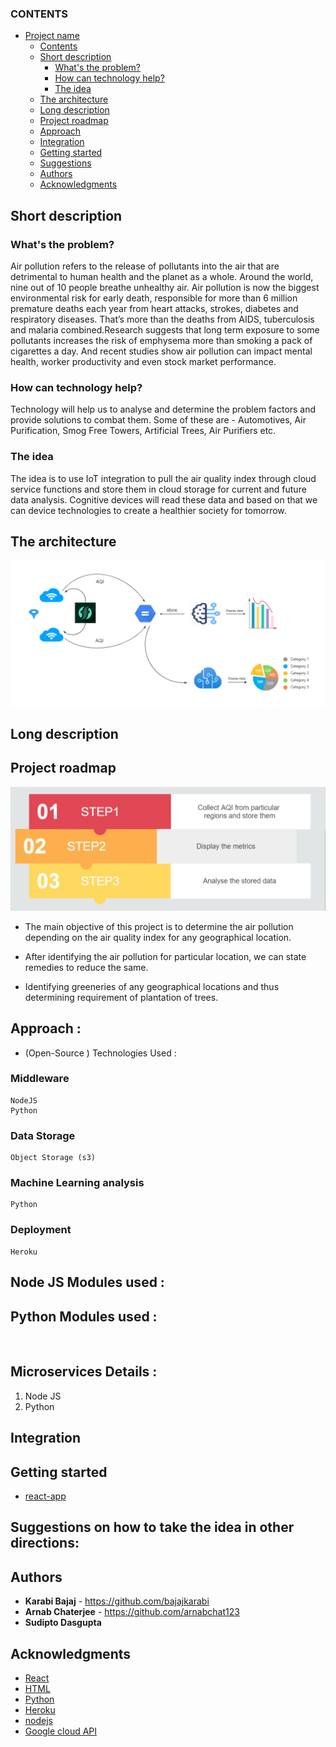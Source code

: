 ### CONTENTS

- [Project name](#submission-or-project-name)
  - [Contents](#contents)
  - [Short description](#short-description)
    - [What's the problem?](#whats-the-problem)
    - [How can technology help?](#how-can-technology-help)
    - [The idea](#the-idea)
  - [The architecture](#the-architecture)
  - [Long description](#long-description)
  - [Project roadmap](#project-roadmap)
  - [Approach](#approach)
  - [Integration](#integration)
  - [Getting started](#getting-started)
  - [Suggestions](#suggestions)
  - [Authors](#authors)
  - [Acknowledgments](#acknowledgments)

## Short description

### What's the problem?

Air pollution refers to the release of pollutants into the air that are detrimental to human health and the planet as a whole. Around the world, nine out of 10 people breathe unhealthy air. Air pollution is now the biggest environmental risk for early death, responsible for more than 6 million premature deaths each year from heart attacks, strokes, diabetes and respiratory diseases. That’s more than the deaths from AIDS, tuberculosis and malaria combined.Research suggests that long term exposure to some pollutants increases the risk of emphysema more than smoking a pack of cigarettes a day. And recent studies show air pollution can impact mental health, worker productivity and even stock market performance.

### How can technology help?

Technology will help us to analyse and determine the problem factors and provide solutions to combat them. Some of these are - Automotives, Air Purification, Smog Free Towers, Artificial Trees, Air Purifiers etc.

### The idea
The idea is to use IoT integration to pull the air quality index through cloud service functions and store them in cloud storage for current and future data analysis. Cognitive devices will read these data and based on that we can device technologies to create a healthier society for tomorrow.

## The architecture

![Architecture](./images/architecture_diagram.jpg)

## Long description




## Project roadmap

![Roadmap](./images/roadmap.jpg)

- The main objective of this project is to determine the air pollution depending on the air quality index for any geographical location.  

- After identifying the air pollution for particular location, we can state remedies to reduce the same.

- Identifying greeneries of any geographical locations and thus determining requirement of plantation of trees.

## Approach : 

- (Open-Source ) Technologies Used :
### Middleware
	NodeJS 
	Python 
### Data Storage
	Object Storage (s3)
### Machine Learning analysis
	Python
### Deployment
	Heroku  

## Node JS Modules used :
## Python Modules used :
​
## Microservices Details :
1. Node JS 
2. Python
​
## Integration
<TODO> 



## Getting started

<In this section you add the instructions to run your project on your local machine for development and testing purposes. You can also add instructions on how to deploy the project in production>

- [react-app](./https://github.com/bajajkarabi/greenEarth-React-Node)

## Suggestions on how to take the idea in other directions: 
<todo>

## Authors
- **Karabi Bajaj**  - https://github.com/bajajkarabi
- **Arnab Chaterjee**  - https://github.com/arnabchat123
- **Sudipto Dasgupta** 

## Acknowledgments

- [React](https://reactjs.org/)
- [HTML](https://html.com/)
- [Python](https://www.python.org/)
- [Heroku](https://www.heroku.com/)
- [nodejs](https://nodejs.org/)
- [Google cloud API](https://cloud.google.com/apis)
